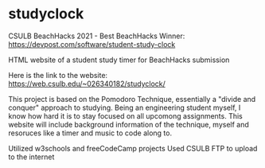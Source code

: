 # studyclock
CSULB BeachHacks 2021 - Best BeachHacks Winner:
https://devpost.com/software/student-study-clock

HTML website of a student study timer for BeachHacks submission

Here is the link to the website:
https://web.csulb.edu/~026340182/studyclock/

This project is based on the Pomodoro Technique, essentially a "divide and conquer" approach to studying. 
Being an engineering student myself, I know how hard it is to stay focused on all upcomong assignments. 
This website will include background information of the technique, myself and resoruces like a timer 
and music to code along to.

Utilized w3schools and freeCodeCamp projects
Used CSULB FTP to upload to the internet

